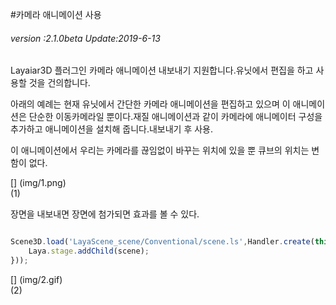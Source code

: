 #카메라 애니메이션 사용

###### *version :2.1.0beta   Update:2019-6-13*

Layaiar3D 플러그인 카메라 애니메이션 내보내기 지원합니다.유닛에서 편집을 하고 사용할 것을 건의합니다.

아래의 예례는 현재 유닛에서 간단한 카메라 애니메이션을 편집하고 있으며 이 애니메이션은 단순한 이동카메라일 뿐이다.재질 애니메이션과 같이 카메라에 애니메이터 구성을 추가하고 애니메이션을 설치해 줍니다.내보내기 후 사용.

이 애니메이션에서 우리는 카메라를 끊임없이 바꾸는 위치에 있을 뿐 큐브의 위치는 변함이 없다.

[] (img/1.png)<br>(1)

장면을 내보내면 장면에 첨가되면 효과를 볼 수 있다.


```typescript

Scene3D.load('LayaScene_scene/Conventional/scene.ls',Handler.create(this,function(scene:Scene3D):void{
    Laya.stage.addChild(scene);
}));
```


[] (img/2.gif)<br>(2)